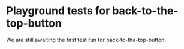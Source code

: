 # Playground tests for back-to-the-top-button
We are still awaiting the first test run for back-to-the-top-button.
